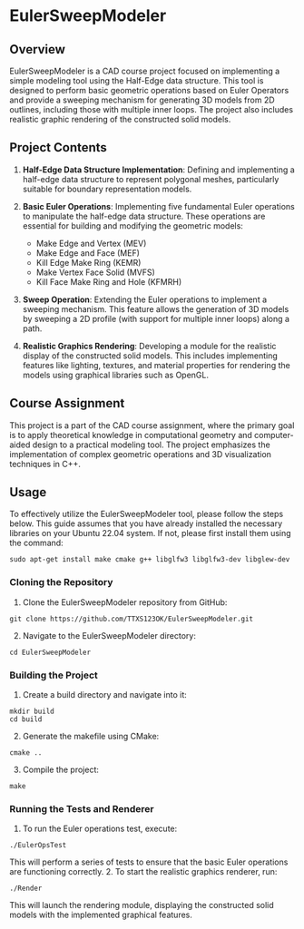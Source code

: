 # EulerSweepModeler

## Overview
EulerSweepModeler is a CAD course project focused on implementing a simple modeling tool using the Half-Edge data structure. This tool is designed to perform basic geometric operations based on Euler Operators and provide a sweeping mechanism for generating 3D models from 2D outlines, including those with multiple inner loops. The project also includes realistic graphic rendering of the constructed solid models.

## Project Contents
1. **Half-Edge Data Structure Implementation**: Defining and implementing a half-edge data structure to represent polygonal meshes, particularly suitable for boundary representation models.

2. **Basic Euler Operations**: Implementing five fundamental Euler operations to manipulate the half-edge data structure. These operations are essential for building and modifying the geometric models:
   - Make Edge and Vertex (MEV)
   - Make Edge and Face (MEF)
   - Kill Edge Make Ring (KEMR)
   - Make Vertex Face Solid (MVFS)
   - Kill Face Make Ring and Hole (KFMRH)

3. **Sweep Operation**: Extending the Euler operations to implement a sweeping mechanism. This feature allows the generation of 3D models by sweeping a 2D profile (with support for multiple inner loops) along a path.

4. **Realistic Graphics Rendering**: Developing a module for the realistic display of the constructed solid models. This includes implementing features like lighting, textures, and material properties for rendering the models using graphical libraries such as OpenGL.

## Course Assignment
This project is a part of the CAD course assignment, where the primary goal is to apply theoretical knowledge in computational geometry and computer-aided design to a practical modeling tool. The project emphasizes the implementation of complex geometric operations and 3D visualization techniques in C++.

## Usage
To effectively utilize the EulerSweepModeler tool, please follow the steps below. This guide assumes that you have already installed the necessary libraries on your Ubuntu 22.04 system. If not, please first install them using the command:
```shell
sudo apt-get install make cmake g++ libglfw3 libglfw3-dev libglew-dev
```

### Cloning the Repository
1. Clone the EulerSweepModeler repository from GitHub:
```shell
git clone https://github.com/TTXS123OK/EulerSweepModeler.git
```
2. Navigate to the EulerSweepModeler directory:
```shell
cd EulerSweepModeler
```

### Building the Project
1. Create a build directory and navigate into it:
```shell
mkdir build
cd build
```
2. Generate the makefile using CMake:
```shell
cmake ..
```
3. Compile the project:
```shell
make
```

### Running the Tests and Renderer
1. To run the Euler operations test, execute:
```shell
./EulerOpsTest
```
This will perform a series of tests to ensure that the basic Euler operations are functioning correctly.
2. To start the realistic graphics renderer, run:
```shell
./Render
```
This will launch the rendering module, displaying the constructed solid models with the implemented graphical features.

